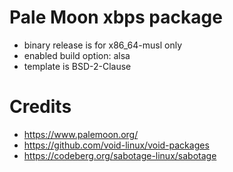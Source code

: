 # Pale Moon xbps package
- binary release is for x86_64-musl only
- enabled build option: alsa
- template is BSD-2-Clause
# Credits
- https://www.palemoon.org/
- https://github.com/void-linux/void-packages
- https://codeberg.org/sabotage-linux/sabotage
